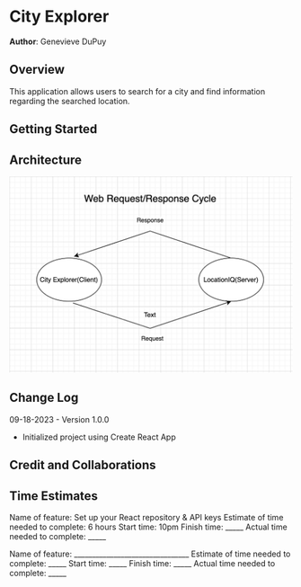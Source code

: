 # City Explorer

**Author**: Genevieve DuPuy

## Overview

This application allows users to search for a city and find information regarding the searched location.

## Getting Started
<!-- What are the steps that a user must take in order to build this app on their own machine and get it running? -->

## Architecture

![Whiteboard](./public/web-request-response-cycle.png)

## Change Log

09-18-2023 - Version 1.0.0

- Initialized project using Create React App

## Credit and Collaborations
<!-- Give credit (and a link) to other people or resources that helped you build this application. -->

## Time Estimates

Name of feature: Set up your React repository & API keys
Estimate of time needed to complete: 6 hours
Start time: 10pm
Finish time: _____
Actual time needed to complete: _____

Name of feature: ________________________________
Estimate of time needed to complete: _____
Start time: _____
Finish time: _____
Actual time needed to complete: _____